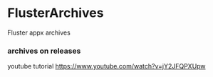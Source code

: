 # FlusterArchives
Fluster appx archives
### archives on releases
youtube tutorial
https://www.youtube.com/watch?v=jY2JFQPXUpw
